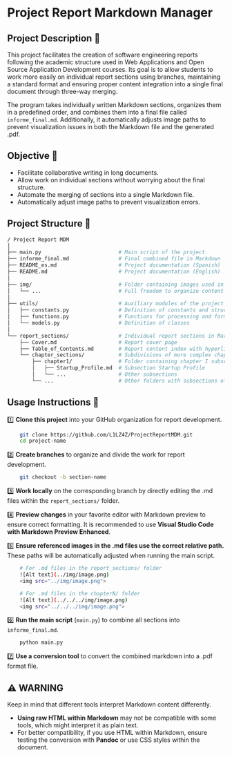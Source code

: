 # Project Report Markdown Manager

## Project Description 📝

This project facilitates the creation of software engineering reports following the academic structure used in Web Applications and Open Source Application Development courses. Its goal is to allow students to work more easily on individual report sections using branches, maintaining a standard format and ensuring proper content integration into a single final document through three-way merging.

The program takes individually written Markdown sections, organizes them in a predefined order, and combines them into a final file called `informe_final.md`. Additionally, it automatically adjusts image paths to prevent visualization issues in both the Markdown file and the generated .pdf.

## Objective 🎯

- Facilitate collaborative writing in long documents.
- Allow work on individual sections without worrying about the final structure.
- Automate the merging of sections into a single Markdown file.
- Automatically adjust image paths to prevent visualization errors.

## Project Structure 📌

```sh
/ Project Report MDM
│
├── main.py                         # Main script of the project
├── informe_final.md                # Final combined file in Markdown
├── README_es.md                    # Project documentation (Spanish)
├── README.md                       # Project documentation (English)
│
├── img/                            # Folder containing images used in the report
│   └── ...                         # Full freedom to organize content within this folder
│
├── utils/                          # Auxiliary modules of the project
│   ├── constants.py                # Definition of constants and structure of merged markdown files
│   ├── functions.py                # Functions for processing and formatting Markdown
│   └── models.py                   # Definition of classes
│
└── report_sections/                # Individual report sections in Markdown
    ├── Cover.md                    # Report cover page
    ├── Table_of_Contents.md        # Report content index with hyperlinks
    └── chapter_sections/           # Subdivisions of more complex chapters
        ├── chapter1/               # Folder containing chapter I subsections
        │   ├── Startup_Profile.md  # Subsection Startup Profile
        │   └── ...                 # Other subsections
        └── ...                     # Other folders with subsections of other chapters
```

## Usage Instructions 📝

1️⃣ **Clone this project** into your GitHub organization for report development.
```bash
    git clone https://github.com/L1LZ4Z/ProjectReportMDM.git
    cd project-name
```

2️⃣ **Create branches** to organize and divide the work for report development.
```bash
    git checkout -b section-name
```

3️⃣ **Work locally** on the corresponding branch by directly editing the .md files within the `report_sections/` folder.

4️⃣ **Preview changes** in your favorite editor with Markdown preview to ensure correct formatting. It is recommended to use **Visual Studio Code with Markdown Preview Enhanced**.

5️⃣ **Ensure referenced images in the .md files use the correct relative path.**
These paths will be automatically adjusted when running the main script.
```bash
    # For .md files in the report_sections/ folder
    ![Alt text](../img/image.png)
    <img src="../img/image.png">

    # For .md files in the chapterN/ folder
    ![Alt text](../../../img/image.png)
    <img src="../../../img/image.png">
```

6️⃣ **Run the main script** (`main.py`) to combine all sections into `informe_final.md`.
```bash
    python main.py
```

7️⃣ **Use a conversion tool** to convert the combined markdown into a .pdf format file.


## ⚠️ WARNING

Keep in mind that different tools interpret Markdown content differently.

- **Using raw HTML within Markdown** may not be compatible with some tools, which might interpret it as plain text.
- For better compatibility, if you use HTML within Markdown, ensure testing the conversion with **Pandoc** or use CSS styles within the document.

